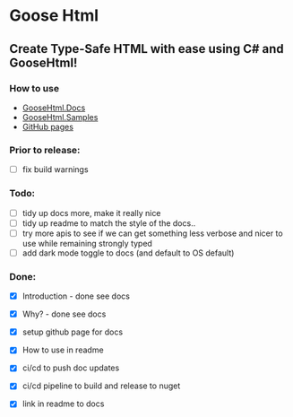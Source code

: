 #  Goose Html

## Create Type-Safe HTML with ease using C# and GooseHtml!

### How to use

- [GooseHtml.Docs](docs)
- [GooseHtml.Samples](GooseHtml.Samples)
- [GitHub pages](https://jmkelly.github.io/goose/)

### Prior to release:
- [ ] fix build warnings

### Todo: 

- [ ] tidy up docs more, make it really nice
- [ ] tidy up readme to match the style of the docs.. 
- [ ] try more apis to see if we can get something less verbose and nicer to use while remaining strongly typed
- [ ] add dark mode toggle to docs (and default to OS default)

### Done:

- [x] Introduction - done see docs
- [x] Why? - done see docs
- [x] setup github page for docs
- [x] How to use in readme
- [x] ci/cd to push doc updates
- [x] ci/cd pipeline to build and release to nuget
- [x] link in readme to docs

